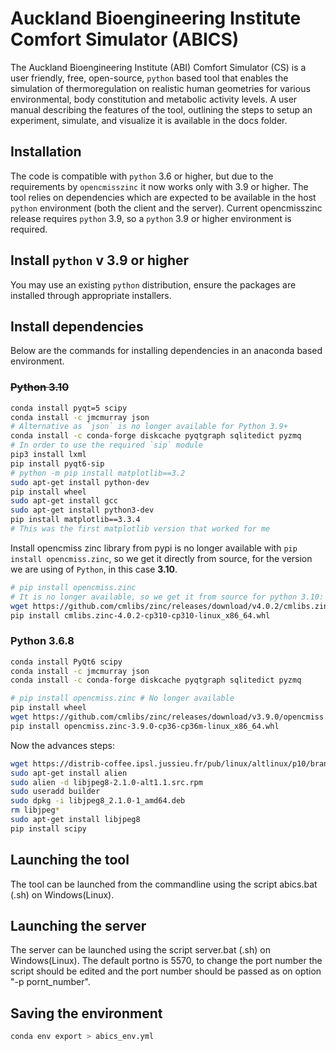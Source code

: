 Auckland Bioengineering Institute Comfort Simulator (ABICS)
===========================================================

The Auckland Bioengineering Institute (ABI) Comfort Simulator (CS) is a user friendly, free, open-source, `python` based tool that enables the simulation of thermoregulation on realistic human geometries for various environmental, body constitution and metabolic activity levels.
A user manual describing the features of the tool, outlining the steps to setup an experiment, simulate, and visualize it is available in the docs folder.

Installation
-------------

The code is compatible with `python` 3.6 or higher, but due to the requirements by `opencmisszinc` it now works only with 3.9 or higher. The tool relies on dependencies which are expected to be available in the host `python` environment (both the client and the server).
Current opencmisszinc release requires `python` 3.9, so a `python` 3.9 or higher environment is required.

Install `python` v 3.9 or higher
-------------

You may use an existing `python` distribution, ensure the packages are installed through appropriate installers.

Install dependencies
-------------

Below are the commands for installing dependencies in an anaconda based environment.

### ~~Python 3.10~~

```sh
conda install pyqt=5 scipy
conda install -c jmcmurray json
# Alternative as `json` is no longer available for Python 3.9+
conda install -c conda-forge diskcache pyqtgraph sqlitedict pyzmq
# In order to use the required `sip` module
pip3 install lxml
pip install pyqt6-sip
# python -m pip install matplotlib==3.2
sudo apt-get install python-dev 
pip install wheel
sudo apt-get install gcc
sudo apt-get install python3-dev
pip install matplotlib==3.3.4
# This was the first matplotlib version that worked for me
```

Install opencmiss zinc library from pypi is no longer available with `pip install opencmiss.zinc`, so we get it directly from source, for the version we are using of `Python`, in this case **3.10**.

```sh
# pip install opencmiss.zinc
# It is no longer available, so we get it from source for python 3.10:
wget https://github.com/cmlibs/zinc/releases/download/v4.0.2/cmlibs.zinc-4.0.2-cp310-cp310-linux_x86_64.whl
pip install cmlibs.zinc-4.0.2-cp310-cp310-linux_x86_64.whl
```

### Python 3.6.8

```sh
conda install PyQt6 scipy 
conda install -c jmcmurray json
conda install -c conda-forge diskcache pyqtgraph sqlitedict pyzmq

# pip install opencmiss.zinc # No longer available
pip install wheel
wget https://github.com/cmlibs/zinc/releases/download/v3.9.0/opencmiss.zinc-3.9.0-cp36-cp36m-linux_x86_64.whl
pip install opencmiss.zinc-3.9.0-cp36-cp36m-linux_x86_64.whl
```

Now the advances steps:

```sh
wget https://distrib-coffee.ipsl.jussieu.fr/pub/linux/altlinux/p10/branch/x86_64/SRPMS.classic/libjpeg8-2.1.0-alt1.1.src.rpm
sudo apt-get install alien
sudo alien -d libjpeg8-2.1.0-alt1.1.src.rpm
sudo useradd builder
sudo dpkg -i libjpeg8_2.1.0-1_amd64.deb
rm libjpeg*
sudo apt-get install libjpeg8
pip install scipy
```

Launching the tool
------------------

The tool can be launched from the commandline using the script abics.bat (.sh) on Windows(Linux).

Launching the server
--------------------

The server can be launched using the script server.bat (.sh) on Windows(Linux). The default portno is 5570, to change the port number the script should be edited and the port number should be passed as on option "-p pornt_number".

Saving the environment
--------------------

```sh
conda env export > abics_env.yml
```
